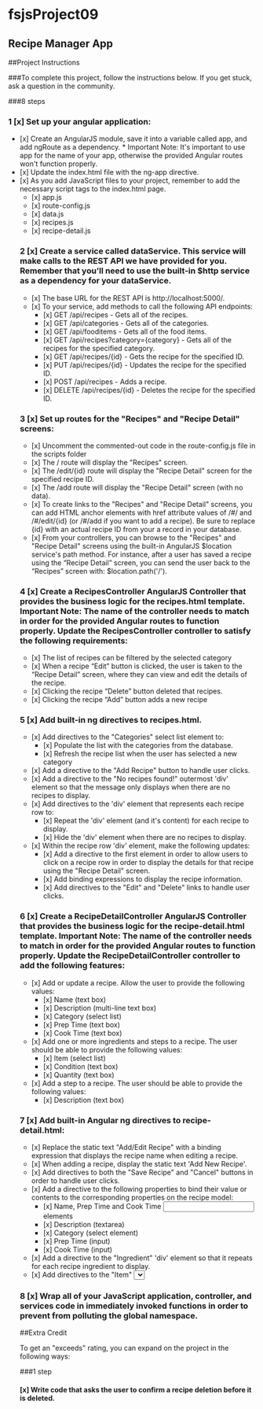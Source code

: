 # fsjsProject09

## Recipe Manager App

##Project Instructions

###To complete this project, follow the instructions below. If you get stuck, ask a question in the community.

 ###8 steps
 ### 1 [x] Set up your angular application:
<ul>
<li> [x] Create an AngularJS module, save it into a variable called app, and add ngRoute as a dependency. * Important Note: It's important to use app for the name of your app, otherwise the provided Angular routes won't function properly.

<li> [x] Update the index.html file with the ng-app directive.
<li> [x] As you add JavaScript files to your project, remember to add the necessary script tags to the index.html page.
<ul>
<li> [x] app.js
<li> [x] route-config.js
<li> [x] data.js
<li> [x] recipes.js
<li> [x] recipe-detail.js
</ul>

### 2 [x] Create a service called dataService. This service will make calls to the REST API we have provided for you. Remember that you’ll need to use the built-in $http service as a dependency for your dataService.
<ul>
    <li> [x] The base URL for the REST API is http://localhost:5000/.
    <li> [x] To your service, add methods to call the following API endpoints:
    <ul>
        <li> [x] GET /api/recipes - Gets all of the recipes.
        <li> [x] GET /api/categories - Gets all of the categories.
        <li> [x] GET /api/fooditems - Gets all of the food items.
        <li> [x] GET /api/recipes?category={category} - Gets all of the recipes for the specified category.
        <li> [x] GET /api/recipes/{id} - Gets the recipe for the specified ID.
        <li> [x] PUT /api/recipes/{id} - Updates the recipe for the specified ID.
        <li> [x] POST /api/recipes - Adds a recipe.
        <li> [x] DELETE /api/recipes/{id} - Deletes the recipe for the specified ID.
    </ul>
</ul>

### 3 [x] Set up routes for the "Recipes" and "Recipe Detail" screens:
<ul>
    <li> [x] Uncomment the commented-out code in the route-config.js file in the scripts folder
    <li> [x] The / route will display the "Recipes" screen.
    <li> [x] The /edit/{id} route will display the "Recipe Detail" screen for the specified recipe ID.
    <li> [x] The /add route will display the "Recipe Detail" screen (with no data).
    <li> [x] To create links to the "Recipes" and "Recipe Detail" screens, you can add HTML anchor elements with href
     attribute values of /#/ and /#/edit/{id} (or /#/add if you want to add a recipe). Be sure to replace {id} with an actual recipe ID from your a record in your database.
    <li> [x] From your controllers, you can browse to the "Recipes" and "Recipe Detail" screens using the built-in AngularJS $location service's path method. For instance, after a user has saved a recipe using the “Recipe Detail” screen, you can send the user back to the “Recipes” screen with: $location.path('/').
</ul>

### 4 [x] Create a RecipesController AngularJS Controller that provides the business logic for the recipes.html template. Important Note: The name of the controller needs to match in order for the provided Angular routes to function properly. Update the RecipesController controller to satisfy the following requirements:
<ul>
    <li> [x] The list of recipes can be filtered by the selected category
    <li> [x] When a recipe “Edit” button is clicked, the user is taken to the “Recipe Detail” screen, where they can view and edit the details of the recipe.
    <li> [x] Clicking the recipe “Delete” button deleted that recipes.
    <li> [x] Clicking the recipe “Add” button adds a new recipe
</ul>

### 5 [x] Add built-in ng directives to recipes.html.
<ul>
    <li> [x] Add directives to the "Categories" select list element to:
    <ul>
        <li> [x] Populate the list with the categories from the database.
        <li> [x] Refresh the recipe list when the user has selected a new category
    </ul>
    <li> [x] Add a directive to the "Add Recipe" button to handle user clicks.
    <li> [x] Add a directive to the "No recipes found!" outermost 'div' element so that the message only displays when there are no recipes to display.
    <li> [x] Add directives to the 'div' element that represents each recipe row to:
    <ul>
        <li> [x] Repeat the 'div' element (and it's content) for each recipe to display.
        <li> [x] Hide the 'div' element when there are no recipes to display.
    </ul>
    <li> [x] Within the recipe row 'div' element, make the following updates:
    <ul>
        <li> [x] Add a directive to the first <a> element in order to allow users to click on a recipe row in order to display the details for that recipe using the "Recipe Detail" screen.
        <li> [x] Add binding expressions to display the recipe information.
        <li> [x] Add directives to the "Edit" and "Delete" links to handle user clicks.
    </ul>
</ul>

### 6 [x] Create a RecipeDetailController AngularJS Controller that provides the business logic for the recipe-detail.html template. Important Note: The name of the controller needs to match in order for the provided Angular routes to function properly. Update the RecipeDetailController controller to add the following features:
<ul>
    <li> [x] Add or update a recipe. Allow the user to provide the following values:
    <ul>
        <li> [x] Name (text box)
        <li> [x] Description (multi-line text box)
        <li> [x] Category (select list)
        <li> [x] Prep Time (text box)
        <li> [x] Cook Time (text box)
    </ul>
    <li> [x] Add one or more ingredients and steps to a recipe. The user should be able to provide the following values:
    <ul>
        <li> [x] Item (select list)
        <li> [x] Condition (text box)
        <li> [x] Quantity (text box)
    </ul>
    <li> [x] Add a step to a recipe. The user should be able to provide the following values:
    <ul>
        <li> [x] Description (text box)
    </ul>
</ul>

### 7 [x] Add built-in Angular ng directives to recipe-detail.html:
<ul>
    <li> [x] Replace the static text "Add/Edit Recipe" with a binding expression that displays the recipe name when editing a recipe.
    <li> [x] When adding a recipe, display the static text 'Add New Recipe'.
    <li> [x] Add directives to both the "Save Recipe" and "Cancel" buttons in order to handle user clicks.
    <li> [x] Add a directive to the following properties to bind their value or contents to the corresponding properties on the recipe model:
    <ul>
        <li> [x] Name, Prep Time and Cook Time <input> elements
        <li> [x] Description (textarea)
        <li> [x] Category (select element)
        <li> [x] Prep Time (input)
        <li> [x] Cook Time (input)
    </ul>
    <li> [x] Add a directive to the "Ingredient" 'div' element so that it repeats for each recipe ingredient to display.
    <li> [x] Add directives to the "Item" <select> element to bind its value to the recipe ingredient model's foodItem property and to populate the list with the food items from the database.
    <li> [x] Add a directive to the "Condition" <input> element to bind its value to the recipe ingredient model's 
    condition property.
    <li> [x] Add a directive to the "Amount" <input> element to bind its value to the recipe ingredient model's 
    amount property.
    <li> [x] Add a directive to the "Delete" <a> element so that you can delete the recipe ingredient when the user clicks on the link.
    <li> [x] Add a directive to the "Add Another Ingredient" <button> element in order to handle when the user clicks to add a new recipe ingredient.
    <li> [x] Add a directive to the "Step" 'div' element so that it repeats for each recipe step to display.
    <li> [x] Add a directive to the "Description" <input> element to bind its value to the recipe step model's description property.
    <li> [x] Add a directive to the "Delete" <a> element so that you can delete the recipe step when the user clicks 
    on the link.
    <li> [x] Add a directive to the "Add Another Step" <button> element in order to handle when the user clicks to add a new recipe step.
</ul>

### 8 [x] Wrap all of your JavaScript application, controller, and services code in immediately invoked functions in order to prevent from polluting the global namespace.

##Extra Credit

To get an "exceeds" rating, you can expand on the project in the following ways:

###1 step
 
#### [x] Write code that asks the user to confirm a recipe deletion before it is deleted.

